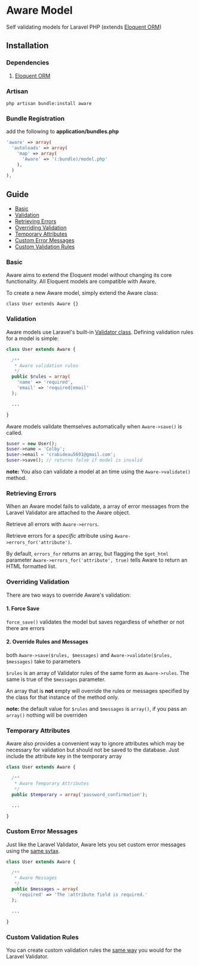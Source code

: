 # Aware Model
Self validating models for Laravel PHP (extends [Eloquent ORM](https://github.com/taylorotwell/eloquent))

## Installation

### Dependencies
1. [Eloquent ORM](https://github.com/taylorotwell/eloquent)

### Artisan
`php artisan bundle:install aware`

### Bundle Registration
add the following to **application/bundles.php**

```php
'aware' => array(
  'autoloads' => array(
    'map' => array(
      'Aware' => '(:bundle)/model.php'
    ),
  )
),
```

## Guide

* [Basic](#basic)
* [Validation](#validation)
* [Retrieving Errors](#errors)
* [Overriding Validation](#temp)
* [Temporary Attributes](#temp)
* [Custom Error Messages](#messages)
* [Custom Validation Rules](#rules)

<a href="#basic"></a>
### Basic

Aware aims to extend the Eloquent model without changing its core functionality. All Eloquent models are compatible with Aware.

To create a new Aware model, simply extend the Aware class: 

`class User extends Aware {}`

<a href="#validation"></a>
### Validation

Aware models use Laravel's built-in [Validator class](http://laravel.com/docs/validation). Defining validation rules for a model is simple:

```php
class User extends Aware {

  /**
   * Aware validation rules
   */
  public $rules = array(
    'name' => 'required',
    'email' => 'required|email'
  );

  ...

}
```

Aware models validate themselves automatically when `Aware->save()` is called.

```php
$user = new User();
$user->name = 'Colby';
$user->email = 'crabideau5691@gmail.com';
$user->save(); // returns false if model is invalid
```

**note:** You also can validate a model at an time using the `Aware->validate()` method.

<a href="#errors"></a>
### Retrieving Errors

When an Aware model fails to validate, a array of error messages from the Laravel Validator are attached to the Aware object.

Retrieve all errors with `Aware->errors`.

Retrieve errors for a *specific* attribute using `Aware->errors_for('attribute')`.

By default, `errors_for` returns an array, but flagging the `$get_html` parameter `Aware->errors_for('attribute', true)` tells Aware to return an HTML formatted list.

<a href="#overide"></a>
### Overriding Validation

There are two ways to override Aware's validation:

#### 1. Force Save
`force_save()` validates the model but saves regardless of whether or not there are errors

#### 2. Override Rules and Messages
both `Aware->save($rules, $messages)` and `Aware->validate($rules, $messages)` take to parameters

`$rules` is an array of Validator rules of the same form as `Aware->rules`. The same is true of the `$messages` parameter.

An array that is **not** empty will override the rules or messages specified by the class for that instance of the method only.

**note:** the default value for `$rules` and `$messages` is `array()`, if you pass an `array()` nothing will be overriden

<a href="#temp"></a>
### Temporary Attributes

Aware also provides a convenient way to ignore attributes which may be necessary for validation but should not be saved to the database. Just include the attribute key in the temporary array

```php
class User extends Aware {

  /**
   * Aware Temporary Attributes
   */
  public $temporary = array('password_confirmation');

  ...

}
```

<a href="#messages"></a>
### Custom Error Messages

Just like the Laravel Validator, Aware lets you set custom error messages using the [same sytax](http://laravel.com/docs/validation#custom-error-messages).

```php
class User extends Aware {

  /**
   * Aware Messages
   */
  public $messages = array(
    'required' => 'The :attribute field is required.'
  );

  ...

}
```

<a href="#rules"></a>
### Custom Validation Rules

You can create custom validation rules the [same way](http://laravel.com/docs/validation#custom-validation-rules) you would for the Laravel Validator.

